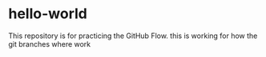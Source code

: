 # hello-world
This repository is for practicing the GitHub Flow.
this is working for how the git branches where work
